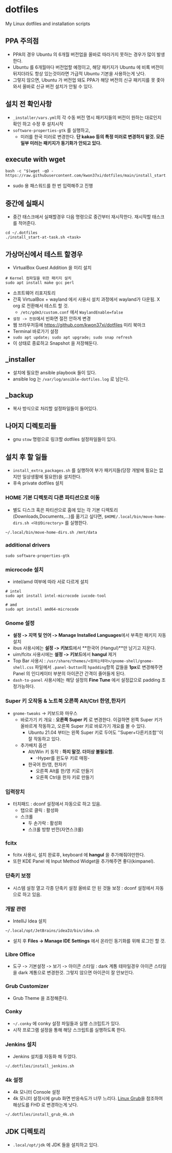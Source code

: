 # dotfiles
My Linux dotfiles and installation scripts

## PPA 주의점
* PPA의 경우 Ubuntu 의 6개월 버전업을 올바로 따라가지 못하는 경우가 많이 발생한다.
* Ubuntu 를 6개월마다 버전업할 예정이고, 해당 패키지가 Ubuntu 에 비록 버전이 뒤지더라도 항상 있는것이라면 가급적 Ubuntu 기본을 사용하는게 낫다.
* 그렇지 않으면, Ubuntu 가 버전업 돼도 PPA가 해당 버전의 신규 패키지를 못 좇아와서 올바로 신규 버전 설치가 안될 수 있다.

## 설치 전 확인사항
* `_installer/vars.yml`의 각 수동 버전 명시 패키지들의 버전이 원하는 대로인지 확인 하고 수정 후 설치시작
* `software-properties-gtk` 를 실행하고,
  * 미러를 한국 미러로 변경한다. **단 kakao 등의 특정 미러로 변경하지 말것. 모든 일부 미러는 패키지가 동기화가 안되고 있다.**

## execute with wget
```
bash -c "$(wget -qO - https://raw.githubusercontent.com/kwon37xi/dotfiles/main/install_start.sh)"
```

* sudo 용 패스워드를 한 번 입력해주고 진행

## 중간에 실패시
* 중간 태스크에서 실패할경우 다음 명령으로 중간부터 재시작한다. 재시작할 태스크를 적어준다.
```
cd ~/.dotfiles
./install_start-at-task.sh <task>
```

## 가상머신에서 테스트 할경우
* VirtualBox Guest Addition 을 미리 설치
```
# Kernel 컴파일을 위한 패키지 설치
sudo apt install make gcc perl
```
* 소프트웨어 리포지토리
* 간혹 VirtualBox + wayland 에서 사용시 설치 과정에서 wayland가 다운됨. X org 로 전환해서 테스트 할 것.
  * `/etc/gdm3/custom.conf` 에서 `WaylandEnable=false`
* `설정 -> 전원`에서 빈화면 절전 안하게 변경
* 웹 브라우저등에 https://github.com/kwon37xi/dotfiles 미리 북마크
* Terminal 바로가기 설정
* `sudo apt update; sudo apt upgrade; sudo snap refresh`
* 이 상태로 종료하고 Snapshot 을 저장해둔다.

## _installer
* 설치에 필요한 ansible playbook 들이 있다.
* ansible log 는 `/var/log/ansible-dotfiles.log` 로 남는다.

## _backup
* 복사 방식으로 처리할 설정파일들이 들어있다.

## 나머지 디렉토리들
* gnu `stow` 명령으로 링크할 dotfiles 설정파일들이 있다.

## 설치 후 할 일들
* `install_extra_packages.sh` 를 실행하여 부가 패키지들(당장 개발에 필요는 없지만 일상생활에 필요한)을 설치한다.
* 후속 private dotfiles 설치

### HOME 기본 디렉토리 다른 파티션으로 이동
* 별도 디스크 혹은 파티션으로 홈에 있는 각 기본 디렉토리(Downloads,Documents,...)를 옮기고 싶다면,
`$HOME/.local/bin/move-home-dirs.sh <대상Directory>` 를 실행한다.

```
~/.local/bin/move-home-dirs.sh /mnt/data
```

### additional drivers
```
sudo software-properties-gtk
```

### microcode 설치
* intel/amd 여부에 따라 서로 다르게 설치
```
# intel
sudo apt install intel-microcode iucode-tool

# amd
sudo apt install amd64-microcode
```

### Gnome 설정
* **설정 -> 지역 및 언어 -> Manage Installed Languages**에서 부족한 패키지 자동 설치
* ibus 사용시에는 **설정 -> 키보드**에서 **한국어 (Hangul)**만 남기고 지운다.
* uim/fcitx 사용시에는  **설정 -> 키보드**에서 **hangul** 제거
* Top Bar 사용시 : `/usr/share/themes/<원하는테마>/gnome-shell/gnome-shell.css` 파일에서 `.panel-button`의 `hpadding`항목 값들을
  **1px**로 변경해주면 Panel 의 인디케이터 부분의 아이콘간 간격이 줄어들게 된다.
* `dash-to-panel` 사용시에는 해당 설정의 **Fine Tune** 에서 설정값으로 padding 조정가능하다.

### Super 키 오작동 & 노트북 오른쪽 Alt/Ctrl 한영,한자키
* `gnome-tweaks` -> 키보드와 마우스
  * 바로가기 키 개요 : **오른쪽 Super 키** 로 변경한다. 이걸하면 왼쪽 Super 키가 올바르게 작동하고, 오른쪽 Super 키로 바로가기 개요를 볼 수 있다.
    * Ubuntu 21.04 부터는 왼쪽 Super  키로 두어도 ''Super+다른키조합''이 잘 작동하고 있다.
  * 추가배치 옵션
    * Alt/Win 키 동작 : **하지 말것. 더이상 불필요함.**
      * -Hyper를 윈도우 키로 매핑-
    * 한국어 한/영, 한자키
      * 오른쪽 Alt를 한/영 키로 만들기
      * 오른쪽 Ctrl을 한자 키로 만들기

### 입력장치
* 터치패드 : dconf 설정에서 자동으로 하고 있음.
  * 탭으로 클릭 : 활성화
  * 스크롤
    * 두 손가락 : 활성화
    * 스크롤 방향 반전(자연스크롤)

### fcitx
* fcitx 사용시, 설치 완료후, keyboard 에 **hangul** 을 추가해줘야만한다.
* 또한 KDE Panel 에 Input Method Widget을 추가해주면 좋다(kimpanel).

### 단축키 보정
* 시스템 설정 열고 각종 단축키 설정 올바로 안 된 것들 보정 : dconf 설정에서 자동으로 하고 있음.

### 개발 관련
* IntelliJ Idea 설치
```
~/.local/opt/JetBrains/ideaIU/bin/idea.sh
```
* 설치 후 **Files -> Manage IDE Settings** 에서 온라인 동기화를 위해 로그인 할 것.

### Libre Office
* 도구 -> 기본설정 -> 보기 -> 아이콘 스타일 : dark 계통 테마일경우 아이콘 스타일을 dark 계통으로 변경한것. 그렇지 않으면 아이콘이 잘 안보인다.

### Grub Customizer
* Grub Theme 을 조정해준다.

### Conky
* `~/.conky` 에 conky 설정 파일들과 실행 스크립트가 있다.
* 시작 프로그램 설정을 통해 해당 스크립트를 실행하도록 한다.

### Jenkins 설치
* Jenkins 설치를 자동화 해 두었다.
```
~/.dotfiles/install_jenkins.sh
```

### 4k 설정
* 4k 모니터 Console 설정
* 4k 모니터 설정시에 grub 화면 반응속도가 너무 느리다. [Linux Grub](https://kwonnam.pe.kr/wiki/linux/grub)을 참조하여 해상도를 FHD 로 변경하는게 낫다.
```
~/.dotfiles/install_grub_4k.sh
```

## JDK 디렉토리
* `.local/opt/jdk` 에 JDK 들을 설치하고 있다.

